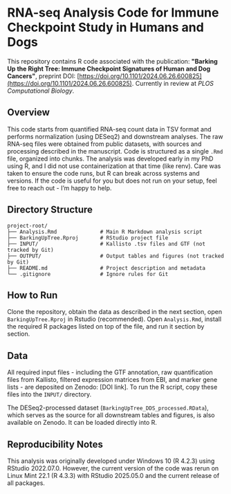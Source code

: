 # RNA-seq Analysis Code for Immune Checkpoint Study in Humans and Dogs

This repository contains R code associated with the publication: **"Barking Up the Right Tree: Immune Checkpoint Signatures of Human and Dog Cancers"**, preprint DOI: [https://doi.org/10.1101/2024.06.26.600825](https://doi.org/10.1101/2024.06.26.600825). Currently in review at *PLOS Computational Biology*.

## Overview

This code starts from quantified RNA-seq count data in TSV format and performs normalization (using DESeq2) and downstream analyses. The raw RNA-seq files were obtained from public datasets, with sources and processing described in the manuscript. Code is structured as a single `.Rmd` file, organized into chunks. The analysis was developed early in my PhD using R, and I did not use containerization at that time (like renv). Care was taken to ensure the code runs, but R can break across systems and versions. If the code is useful for you but does not run on your setup, feel free to reach out - I’m happy to help.

## Directory Structure

```
project-root/
├── Analysis.Rmd              # Main R Markdown analysis script
├── BarkingUpTree.Rproj       # RStudio project file
├── INPUT/                    # Kallisto .tsv files and GTF (not tracked by Git)
├── OUTPUT/                   # Output tables and figures (not tracked by Git)
├── README.md                 # Project description and metadata
└── .gitignore                # Ignore rules for Git
```

## How to Run

Clone the repository, obtain the data as described in the next section, open `BarkingUpTree.Rproj` in Rstudio (recommended). Open `Analysis.Rmd`, install the required R packages listed on top of the file, and run it section by section.

## Data

All required input files - including the GTF annotation, raw quantification files from Kallisto, filtered expression matrices from EBI, and marker gene lists - are deposited on Zenodo: [DOI link]. To run the R script, copy these files into the `INPUT/` directory.

The DESeq2-processed dataset (`BarkingUpTree_DDS_processed.RData`), which serves as the source for all downstream tables and figures, is also available on Zenodo. It can be loaded directly into R.


## Reproducibility Notes

This analysis was originally developed under Windows 10 (R 4.2.3) using RStudio 2022.07.0. However, the current version of the code was rerun on Linux Mint 22.1 (R 4.3.3) with RStudio 2025.05.0 and the current release of all packages.